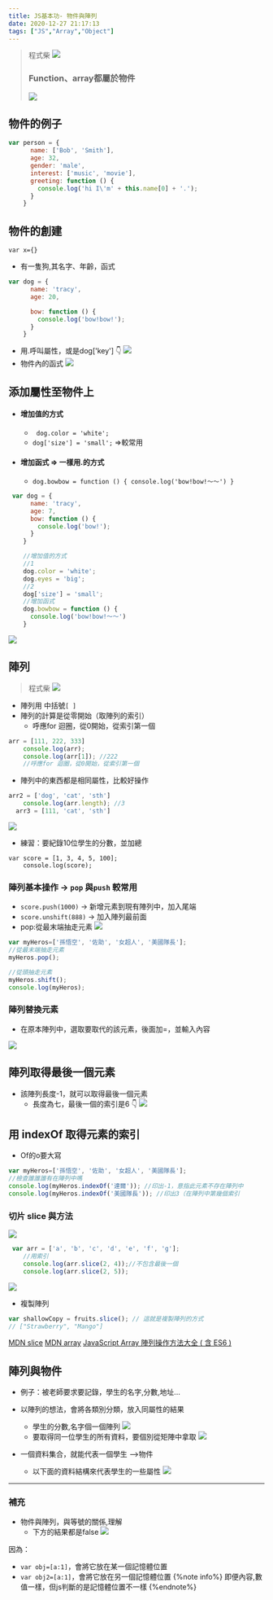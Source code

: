 ```yaml
---
title: JS基本功- 物件與陣列
date: 2020-12-27 21:17:13
tags: ["JS","Array","Object"]
---
```

>程式柴
>![](https://i.imgur.com/44kqCRM.png)
> ### Function、array都屬於物件
>![](https://i.imgur.com/1bYo7eM.png)

##  物件的例子
```javascript
var person = {
      name: ['Bob', 'Smith'],
      age: 32,
      gender: 'male',
      interest: ['music', 'movie'],
      greeting: function () {
        console.log('hi I\'m' + this.name[0] + '.');
      }
    }
```
## 物件的創建
`var x={}`
* 有一隻狗,其名字、年齡，函式
```javascript
var dog = {
      name: 'tracy',
      age: 20,

      bow: function () {
        console.log('bow!bow!');
      }
    }
```
* 用.呼叫屬性，或是dog['key'] :point_down: 
![](https://i.imgur.com/OgrYwjF.png)
* 物件內的函式
![](https://i.imgur.com/jOWuwxQ.png)

## 添加屬性至物件上
* #### 增加值的方式
    * ` dog.color = 'white';`
    * `dog['size'] = 'small';` =>較常用
* #### 增加函式 => 一樣用.的方式
    * `dog.bowbow = function () {
      console.log('bow!bow!～～') }`

```javascript
 var dog = {
      name: 'tracy',
      age: 7,
      bow: function () {
        console.log('bow!');
      }
    }

    //增加值的方式
    //1
    dog.color = 'white';
    dog.eyes = 'big';
    //2
    dog['size'] = 'small';
    //增加函式
    dog.bowbow = function () {
      console.log('bow!bow!～～')
    }
```

![](https://i.imgur.com/4qqgZRy.png)




## 陣列
>程式柴
>![](https://i.imgur.com/FdH3fty.png)
* 陣列用 中括號` [ ] `
* 陣列的計算是從零開始（取陣列的索引）
    * 呼應for 迴圈，從0開始，從索引第一個
```javascript
arr = [111, 222, 333]
    console.log(arr);
    console.log(arr[1]); //222
    //呼應for 迴圈，從0開始，從索引第一個
```
* 陣列中的東西都是相同屬性，比較好操作
```javascript
arr2 = ['dog', 'cat', 'sth']
    console.log(arr.length); //3
  arr3 = [111, 'cat', 'sth']
```
![](https://i.imgur.com/2WztSsO.png)

* 練習：要紀錄10位學生的分數，並加總
```javascript=
var score = [1, 3, 4, 5, 100];
    console.log(score);
```
### 陣列基本操作 -> `pop` 與`push` 較常用
* `score.push(1000)` -> 新增元素到現有陣列中，加入尾端
* `score.unshift(888)` -> 加入陣列最前面
* pop:從最末端抽走元素
 ![](https://i.imgur.com/e55Oxbz.png)

```javascript
var myHeros=['孫悟空', '佐助', '女超人', '美國隊長'];
//從最末端抽走元素
myHeros.pop();

//從頭抽走元素
myHeros.shift();
console.log(myHeros);
```


### 陣列替換元素

* 在原本陣列中，選取要取代的該元素，後面加=，並輸入內容

![](https://i.imgur.com/gnVybmt.png)

## 陣列取得最後一個元素
* 該陣列長度-1，就可以取得最後一個元素
    * 長度為七，最後一個的索引是6 :point_down: 
![](https://i.imgur.com/Ytlzihy.png)

##  用 indexOf 取得元素的索引

* Of的o要大寫

```javascript
var myHeros=['孫悟空', '佐助', '女超人', '美國隊長'];
//檢查誰誰誰有在陣列中嗎
console.log(myHeros.indexOf('達爾')); //印出-1，意指此元素不存在陣列中
console.log(myHeros.indexOf('美國隊長')); //印出3（在陣列中第幾個索引
```

### 切片 slice 與方法

![](https://i.imgur.com/h3ltQ3Q.png)

```javascript
 var arr = ['a', 'b', 'c', 'd', 'e', 'f', 'g'];
    //用索引
    console.log(arr.slice(2, 4));//不包含最後一個
    console.log(arr.slice(2, 5));
```
![](https://i.imgur.com/bzKmwQi.png)

* 複製陣列
```javascript
var shallowCopy = fruits.slice(); // 這就是複製陣列的方式
// ["Strawberry", "Mango"]
```

[MDN slice](https://developer.mozilla.org/en-US/docs/Web/JavaScript/Reference/Global_Objects/Array/slice)
[MDN array](https://developer.mozilla.org/zh-TW/docs/Web/JavaScript/Reference/Global_Objects/Array)
[JavaScript Array 陣列操作方法大全 ( 含 ES6 )](https://www.oxxostudio.tw/articles/201908/js-array.html)


## 陣列與物件
* 例子：被老師要求要記錄，學生的名字,分數,地址...
* 以陣列的想法，會將各類別分類，放入同屬性的結果
    * 學生的分數,名字個一個陣列
 ![](https://i.imgur.com/6DP47iL.png)
    * 要取得同一位學生的所有資料，要個別從矩陣中拿取
![](https://i.imgur.com/5q4VitE.png)

* 一個資料集合，就能代表一個學生 -->物件
    * 以下面的資料結構來代表學生的一些屬性
![](https://i.imgur.com/Gk5T01w.png)
---
### 補充 
* 物件與陣列，與等號的關係,理解
    * 下方的結果都是false
![](https://i.imgur.com/6L0AI2n.png)

因為：
* `var obj=[a:1]`，會將它放在某一個記憶體位置
* `var obj2=[a:1]`，會將它放在另一個記憶體位置
{%note info%}
即便內容,數值一樣，但js判斷的是記憶體位置不一樣
{%endnote%}
